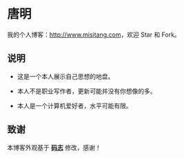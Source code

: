 # 唐明

我的个人博客：<http://www.misitang.com>，欢迎 Star 和 Fork。

## 说明

* 这是一个本人展示自己思想的地盘。

* 本人不是职业写作者，更新可能并没有你想像的多。

* 本人是一个计算机爱好者，水平可能有限。

## 致谢

本博客外观基于 **[码志](http://mazhuang.org)** 修改，感谢！
